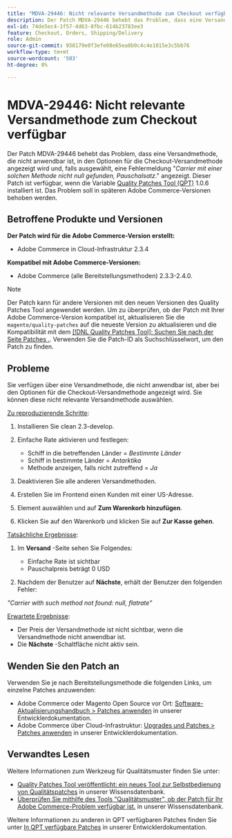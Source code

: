 ```yaml
---
title: "MDVA-29446: Nicht relevante Versandmethode zum Checkout verfügbar"
description: Der Patch MDVA-29446 behebt das Problem, dass eine Versandmethode, die nicht anwendbar ist, bei den Optionen für die Checkout-Versandmethode angezeigt wird und, falls ausgewählt, eine Fehlermeldung "*Carrier mit dieser Methode hat nicht null, Pauschalrate*"angezeigt wird. angezeigt. Dieser Patch ist verfügbar, wenn das [Quality Patches Tool (QPT)](/help/announcements/adobe-commerce-announcements/magento-quality-patches-released-new-tool-to-self-serve-quality-patches.md) 1.0.6 installiert ist. Das Problem soll in späteren Adobe Commerce-Versionen behoben werden.
exl-id: 74de5ec4-1f57-4d63-8fbc-614b23783ee3
feature: Checkout, Orders, Shipping/Delivery
role: Admin
source-git-commit: 958179e0f3efe08e65ea8b0c4c4e1015e3c5bb76
workflow-type: tm+mt
source-wordcount: '503'
ht-degree: 0%

---
```


# MDVA-29446: Nicht relevante Versandmethode zum Checkout verfügbar

Der Patch MDVA-29446 behebt das Problem, dass eine Versandmethode, die nicht anwendbar ist, in den Optionen für die Checkout-Versandmethode angezeigt wird und, falls ausgewählt, eine Fehlermeldung &quot;*Carrier mit einer solchen Methode nicht null gefunden, Pauschalsatz*.&quot; angezeigt. Dieser Patch ist verfügbar, wenn die Variable [Quality Patches Tool (QPT)](/help/announcements/adobe-commerce-announcements/magento-quality-patches-released-new-tool-to-self-serve-quality-patches.md) 1.0.6 installiert ist. Das Problem soll in späteren Adobe Commerce-Versionen behoben werden.

## Betroffene Produkte und Versionen

**Der Patch wird für die Adobe Commerce-Version erstellt:**

* Adobe Commerce in Cloud-Infrastruktur 2.3.4

**Kompatibel mit Adobe Commerce-Versionen:**

* Adobe Commerce (alle Bereitstellungsmethoden) 2.3.3-2.4.0.

>[!NOTE]
>
>Der Patch kann für andere Versionen mit den neuen Versionen des Quality Patches Tool angewendet werden. Um zu überprüfen, ob der Patch mit Ihrer Adobe Commerce-Version kompatibel ist, aktualisieren Sie die `magento/quality-patches` auf die neueste Version zu aktualisieren und die Kompatibilität mit dem [[!DNL Quality Patches Tool]: Suchen Sie nach der Seite Patches .](https://devdocs.magento.com/quality-patches/tool.html#patch-grid). Verwenden Sie die Patch-ID als Suchschlüsselwort, um den Patch zu finden.

## Probleme

Sie verfügen über eine Versandmethode, die nicht anwendbar ist, aber bei den Optionen für die Checkout-Versandmethode angezeigt wird. Sie können diese nicht relevante Versandmethode auswählen.

<u>Zu reproduzierende Schritte</u>:

1. Installieren Sie clean 2.3-develop.
1. Einfache Rate aktivieren und festlegen:

   * Schiff in die betreffenden Länder = *Bestimmte Länder*
   * Schiff in bestimmte Länder = *Antarktika*
   * Methode anzeigen, falls nicht zutreffend = *Ja*

1. Deaktivieren Sie alle anderen Versandmethoden.
1. Erstellen Sie im Frontend einen Kunden mit einer US-Adresse.
1. Element auswählen und auf **Zum Warenkorb hinzufügen**.
1. Klicken Sie auf den Warenkorb und klicken Sie auf **Zur Kasse gehen**.

<u>Tatsächliche Ergebnisse</u>:

1. Im **Versand** -Seite sehen Sie Folgendes:

   * Einfache Rate ist sichtbar
   * Pauschalpreis beträgt 0 USD
1. Nachdem der Benutzer auf **Nächste**, erhält der Benutzer den folgenden Fehler:

*&quot;Carrier with such method not found: null, flatrate&quot;*

<u>Erwartete Ergebnisse</u>:

* Der Preis der Versandmethode ist nicht sichtbar, wenn die Versandmethode nicht anwendbar ist.
* Die **Nächste** -Schaltfläche nicht aktiv sein.

## Wenden Sie den Patch an

Verwenden Sie je nach Bereitstellungsmethode die folgenden Links, um einzelne Patches anzuwenden:

* Adobe Commerce oder Magento Open Source vor Ort: [Software-Aktualisierungshandbuch > Patches anwenden](https://devdocs.magento.com/guides/v2.4/comp-mgr/patching/mqp.html) in unserer Entwicklerdokumentation.
* Adobe Commerce über Cloud-Infrastruktur: [Upgrades und Patches > Patches anwenden](https://devdocs.magento.com/cloud/project/project-patch.html) in unserer Entwicklerdokumentation.

## Verwandtes Lesen

Weitere Informationen zum Werkzeug für Qualitätsmuster finden Sie unter:

* [Quality Patches Tool veröffentlicht: ein neues Tool zur Selbstbedienung von Qualitätspatches](/help/announcements/adobe-commerce-announcements/magento-quality-patches-released-new-tool-to-self-serve-quality-patches.md) in unserer Wissensdatenbank.
* [Überprüfen Sie mithilfe des Tools &quot;Qualitätsmuster&quot;, ob der Patch für Ihr Adobe Commerce-Problem verfügbar ist.](/help/support-tools/patches-available-in-qpt-tool/check-patch-for-magento-issue-with-magento-quality-patches.md) in unserer Wissensdatenbank.

Weitere Informationen zu anderen in QPT verfügbaren Patches finden Sie unter [In QPT verfügbare Patches](https://devdocs.magento.com/quality-patches/tool.html#patch-grid) in unserer Entwicklerdokumentation.
